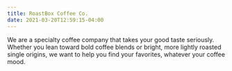 ```yaml
---
title: RoastBox Coffee Co.
date: 2021-03-20T12:59:15-04:00
---
```

We are a specialty coffee company that takes your good taste seriously. Whether you lean toward bold coffee blends or bright, more lightly roasted single origins, we want to help you find your favorites, whatever your coffee mood.
